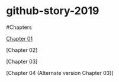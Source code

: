 # github-story-2019

#Chapters

[Chapter 01](Chapter1.html)

[Chapter 02]

[Chapter 03]

[Chapter 04 (Alternate version Chapter 03)]